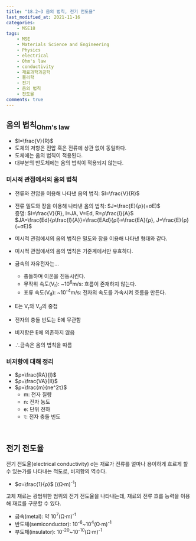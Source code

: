 ```yaml
---
title: "18.2~3 옴의 법칙, 전기 전도율"
last_modified_at: 2021-11-16
categories:
    - MSE18
tags:
    - MSE
    - Materials Science and Engineering
    - Physics
    - electrical
    - Ohm's law
    - conductivity
    - 재료과학과공학
    - 물리학
    - 전기
    - 옴의 법칙
    - 전도율
comments: true
---
```


<h2>옴의 법칙<sub>Ohm's law</sub></h2>

- $I=\frac{V}{R}$
- 도체의 저항은 전압 혹은 전류에 상관 없이 동일하다.
- 도체에는 옴의 법칙이 적용된다.
- 대부분의 반도체에는 옴의 법칙이 적용되지 않는다.

<h3>미시적 관점에서의 옴의 법칙</h3>

- 전류와 전압을 이용해 나타낸 옴의 법칙: $I=\frac{V}{R}$
- 전류 밀도와 장을 이용해 나타낸 옴의 법칙: $J=\frac{E}{ρ}(=σE)$\
증명:
$I=\frac{V}{R}, I=JA, V=Ed, R=ρ\frac{l}{A}$\
$JA=\frac{Ed}{ρ\frac{l}{A}}=\frac{EAd}{ρl}=\frac{EA}{ρ}, J=\frac{E}{ρ}(=σE)$
- 미시적 관점에서의 옴의 법칙은 밀도와 장을 이용해 나타낸 형태와 같다.
- 미시적 관점에서의 옴의 법칙은 기준계에서만 유효하다.
- 금속의 자유전자는...
    - 충돌하며 이온을 진동시킨다.
    - 무작위 속도(V<sub>r</sub>): ~10<sup>6</sup>m/s: 흐름이 존재하지 않는다.
    - 표류 속도(V<sub>d</sub>): ~10<sup>-4</sup>m/s: 전자의 속도를 가속시켜 흐름을 만든다.

- E는 V<sub>r</sub>와 V<sub>d</sub>의 중첩
- 전자의 충돌 빈도는 E에 무관함
- 비저항은 E에 의존하지 않음
- ∴금속은 옴의 법칙을 따름

<h3>비저항에 대해 정리</h3>

- $ρ=\frac{RA}{l}$
- $ρ=\frac{VA}{Il}$
- $ρ=\frac{m}{ne^2τ}$
    - m: 전자 질량
    - n: 전자 농도
    - e: 단위 전하
    - τ: 전자 충돌 빈도

<br/>

<h2>전기 전도율</h2>

전기 전도율(electrical conductivity) σ는 재료가 전류를 얼마나 용이하게 흐르게 할 수 있는가를 나타내는 척도로, 비저항의 역수다.

- $σ=\frac{1}{ρ}$ [(Ω·m)<sup>-1</sup>]

고체 재료는 광범위한 범위의 전기 전도율을 나타내는데, 재료의 전류 흐름 능력을 이용해 재료를 구분할 수 있다.

- 금속(metal): 약 10<sup>7</sup>(Ω·m)<sup>-1</sup>
- 반도체(semiconductor): 10<sup>-6</sup>~10<sup>4</sup>(Ω·m)<sup>-1</sup>
- 부도체(insulator): 10<sup>-20</sup>~10<sup>-10</sup>(Ω·m)<sup>-1</sup>
